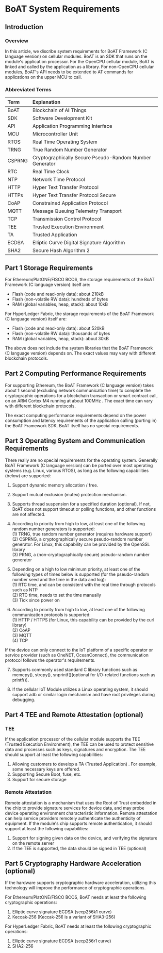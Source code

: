 # BoAT System Requirements


## Introduction

### Overview
In this article, we discribe system requirements for BoAT Framework (C language version) on cellular modules. BoAT is an SDK that runs on the module's application processor. For the OpenCPU cellular module, BoAT is linked and called by the application as a library. For non-OpenCPU cellular modules, BoAT's API needs to be extended to AT commands for applications on the upper MCU to call.

### Abbreviated Terms
|Term   |Explanation                  |
|:----- |:--------------------------- |
|BoAT|Blockchain of AI Things|
|SDK|Software Development Kit|
|API|Application Programming Interface|
|MCU|Microcontroller Unit|
|RTOS|Real Time Operating System|
|TRNG|True Random Number Generator|
|CSPRNG|Cryptographically Secure Pseudo-Random Number Generator|
|RTC|Real Time Clock|
|NTP|Network Time Protocol|
|HTTP|Hyper Text Transfer Protocol|
|HTTPs|Hyper Text Transfer Protocol Secure|
|CoAP|Constrained Application Protocol|
|MQTT|Message Queuing Telemetry Transport|
|TCP|Transmission Control Protocol|
|TEE|Trusted Execution Environment|
|TA|Trusted Application|
|ECDSA|Elliptic Curve Digital Signature Algorithm|
|SHA2|Secure Hash Algorithm 2|


## Part 1 Storage Requirements

For Ethereum/PlatONE/FISCO BCOS, the storage requirements of the BoAT Framework (C language version) itself are:
- Flash (code and read-only data): about 210kB
- Flash (non-volatile RW data): hundreds of bytes
- RAM (global variables, heap, stack): about 10kB

For HyperLedger Fabric, the storage requirements of the BoAT Framework (C language version) itself are:
- Flash (code and read-only data): about 520kB
- Flash (non-volatile RW data): thousands of bytes
- RAM (global variables, heap, stack): about 30kB


The above does not include the system libraries that the BoAT Framework (C language version) depends on. The exact values may vary with different blockchain protocols.

## Part 2 Computing Performance Requirements

For supporting Ethereum, the BoAT Framework (C language version)  takes about 1 second (excluding network communication time) to complete the cryptographic operations for a blockchain transaction or smart contract call, on an ARM Cortex M4 running at about 100MHz . The exact time can vary with different blockchain protocols.

The exact computing performance requirements depend on the power consumption and latency requirements of the application calling (porting in) the BoAT Framework SDK. BoAT itself has no special requirements.

## Part 3 Operating System and Communication Requirements 

There really are no special requirements for the operating system. Generally BoAT Framework (C language version) can be ported over most operating systems (e.g. Linux, various RTOS), as long as the following capabilities (below) are supported: 

1. Support dynamic memory allocation / free. 
2. Support mutual exclusion (mutex) protection mechanism.
3. Supports thread suspension for a specified duration (optional). If not, BoAT does not support timeout or polling functions, and other functions are not affected. 
4. According to priority from high to low, at least one of the following random number generators is supported: <br>
   (1) TRNG, true random number generator (requires hardware support) <br>
   (2) CSPRNG, a cryptographically secure pseudo-random number generator. For Linux, this capability can be provided by the OpenSSL library <br>
   (3) PRNG, a (non-cryptographically secure) pseudo-random number generator <br>

5. Depending on a high to low minimum priority, at least one of the following types of times below is supported (for the pseudo-random number seed and the time in the data and log): <br>
   (1) RTC time, and can be consistent with the real time through protocols such as NTP <br>
   (2) RTC time, needs to set the time manually <br>
   (3) Tick since power on <br>

6. According to priority from high to low, at least one of the following communication protocols is supported: <br>
   (1) HTTP / HTTPS (for Linux, this capability can be provided by the curl library) <br>
   (2) CoAP <br>
   (3) MQTT <br>
   (4) TCP <br>

If the device can only connect to the IoT platform of a specific operator or service provider (such as OneNET, OceanConnect), the communication protocol follows the operator's requirements.

7. Supports commonly used standard C library functions such as memcpy(), strcpy(), snprintf()(optional for I/O-related functions such as printf()).

8. If the cellular IoT Module utilizes a Linux operating system, it should support adb or similar login mechanism and have root privileges during debugging.

## Part 4 TEE and Remote Attestation (optional)

### TEE

If the application processor of the cellular module supports the TEE (Trusted Execution Environment), the TEE can be used to protect sensitive data and processes such as keys, signatures and encryption. The TEE should support at least the following capabilities:

1. Allowing customers to develop a TA (Trusted Application) . For example, some necessary keys are offered.
2. Supporting Secure Boot, fuse, etc.
3. Support for secure storage

### Remote Attestation

Remote attestation is a mechanism that uses the Root of Trust embedded in the chip to provide signature services for device data, and may probe device operating environment characteristic information. Remote attestation can help service providers remotely authenticate the authenticity of equipment. If the module's chip supports remote authentication, it should support at least the following capabilities:

1. Support for signing given data on the device, and verifying the signature on the remote server
2. If the TEE is supported, the data should be signed in TEE (optional)


## Part 5 Cryptography Hardware Acceleration (optional)

If the hardware supports cryptographic hardware acceleration, utilizing this technology will improve the performance of cryptographic operations.

For Ethereum/PlatONE/FISCO BCOS, BoAT needs at least the following cryptographic operations:
1. Elliptic curve signature ECDSA (secp256k1 curve)
2. Keccak-256 (Keccak-256 is a variant of SHA3-256)

For HyperLedger Fabric, BoAT needs at least the following cryptographic operations:
1. Elliptic curve signature ECDSA (secp256r1 curve)
2. SHA2-256



